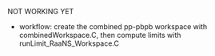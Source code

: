 NOT WORKING YET

* workflow: create the combined pp-pbpb workspace with combinedWorkspace.C, then compute limits with runLimit_RaaNS_Workspace.C

